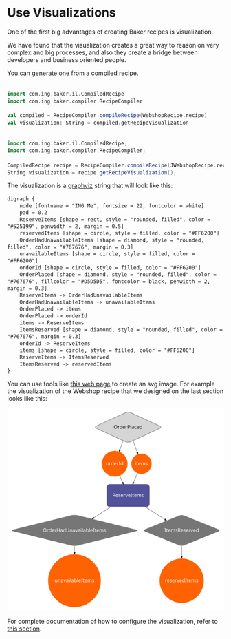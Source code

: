 # Use Visualizations

One of the first big advantages of creating Baker recipes is visualization.
 
We have found that the visualization creates a great way to reason on very complex and big processes, and also they 
create a bridge between developers and business oriented people.

You can generate one from a compiled recipe.

``` scala tab="Scala"

import com.ing.baker.il.CompiledRecipe
import com.ing.baker.compiler.RecipeCompiler

val compiled = RecipeCompiler.compileRecipe(WebshopRecipe.recipe)
val visualization: String = compiled.getRecipeVisualization

```

``` scala tab="Java"

import com.ing.baker.il.CompiledRecipe;
import com.ing.baker.compiler.RecipeCompiler;

CompiledRecipe recipe = RecipeCompiler.compileRecipe(JWebshopRecipe.recipe);
String visualization = recipe.getRecipeVisualization();

```

The visualization is a [graphviz](http://www.graphviz.org/) string that will look like this:

```
digraph {
	node [fontname = "ING Me", fontsize = 22, fontcolor = white]
	pad = 0.2
	ReserveItems [shape = rect, style = "rounded, filled", color = "#525199", penwidth = 2, margin = 0.5]
	reservedItems [shape = circle, style = filled, color = "#FF6200"]
	OrderHadUnavailableItems [shape = diamond, style = "rounded, filled", color = "#767676", margin = 0.3]
	unavailableItems [shape = circle, style = filled, color = "#FF6200"]
	orderId [shape = circle, style = filled, color = "#FF6200"]
	OrderPlaced [shape = diamond, style = "rounded, filled", color = "#767676", fillcolor = "#D5D5D5", fontcolor = black, penwidth = 2, margin = 0.3]
	ReserveItems -> OrderHadUnavailableItems
	OrderHadUnavailableItems -> unavailableItems
	OrderPlaced -> items
	OrderPlaced -> orderId
	items -> ReserveItems
	ItemsReserved [shape = diamond, style = "rounded, filled", color = "#767676", margin = 0.3]
	orderId -> ReserveItems
	items [shape = circle, style = filled, color = "#FF6200"]
	ReserveItems -> ItemsReserved
	ItemsReserved -> reservedItems
}
```

You can use tools like [this web page](http://www.webgraphviz.com/) to create an svg image. For example the visualization of 
the Webshop recipe that we designed on the last section looks like this:

![](../../images/webshop-example-1.svg)

For complete documentation of how to configure the visualization, refer to [this section](../../reference/visualization/).